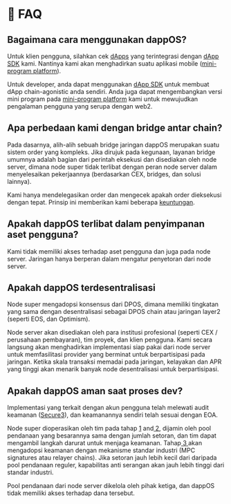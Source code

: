# 🔔 FAQ

## Bagaimana cara menggunakan dappOS?

Untuk klien pengguna, silahkan cek [dApps](produk-dappos/sdk-dapp/kegunaan.md) yang terintegrasi dengan [dApp SDK](produk-dappos/sdk-dapp/) kami. Nantinya kami akan menghadirkan suatu aplikasi mobile ([mini-program platform](mini-program-platform.md)).

Untuk developer, anda dapat menggunakan [dApp SDK](produk-dappos/sdk-dapp/) untuk membuat dApp chain-agonistic anda sendiri. Anda juga dapat mengembangkan versi mini program pada [mini-program platform](mini-program-platform.md) kami untuk mewujudkan pengalaman pengguna yang serupa dengan web2.

## Apa perbedaan kami dengan bridge antar chain?

Pada dasarnya, alih-alih sebuah bridge jaringan dappOS merupakan suatu sistem order yang kompleks. Jika dirujuk pada kegunaan, layanan bridge umumnya adalah bagian dari perintah eksekusi dan disediakan oleh node server, dimana node super tidak terlibat dengan peran node server dalam menyelesaikan pekerjaannya (berdasarkan CEX, bridges, dan solusi lainnya).

Kami hanya mendelegasikan order dan mengecek apakah order dieksekusi dengan tepat. Prinsip ini memberikan kami beberapa [keuntungan](jaringan-dappos/keuntungan.md).

## Apakah dappOS terlibat dalam penyimpanan aset pengguna?

Kami tidak memiliki akses terhadap aset pengguna dan juga pada node server. Jaringan hanya berperan dalam mengatur penyetoran dari node server.

## Apakah dappOS terdesentralisasi

Node super mengadopsi konsensus dari DPOS, dimana memiliki tingkatan yang sama dengan desentralisasi sebagai DPOS chain atau jaringan layer2 (seperti EOS, dan Optimism).

Node server akan disediakan oleh para institusi profesional (seperti CEX / perusahaan pembayaran), tim proyek, dan klien pengguna. Kami secara langsung akan menghadirkan implementasi siap pakai dari node server untuk memfasilitasi provider yang berminat untuk berpartisipasi pada jaringan. Ketika skala transaksi memadai pada jaringan, kelayakan dan APR yang tinggi akan menarik banyak node desentralisasi untuk berpartisipasi.

## Apakah dappOS aman saat proses dev?

Implementasi yang terkait dengan akun pengguna telah melewati audit keamanan ([Secure3](https://docsend.com/view/h4ru2w5kr6z7q9gh)), dan keamanannya sendiri telah sesuai dengan EOA.

Node super dioperasikan oleh tim pada tahap [1](jaringan-dappos/roadmap.md#tahap1-sentralisasi-node-super-dan-node-server-22-q3) and[ 2](jaringan-dappos/roadmap.md#tahap2-sentralisasi-node-super-dan-desentralisasi-node-server-22-q4-23-q1), dijamin oleh pool pendanaan yang besarannya sama dengan jumlah setoran, dan tim dapat mengambil langkah darurat untuk menjaga keamanan. Tahap[ 3 ](jaringan-dappos/roadmap.md#tahap3-desentralisasi-node-super-dan-node-server-23-q2-23-q3)akan mengadopsi keamanan dengan mekanisme standar industri (MPC signatures atau relayer chains). Jika setoran jauh lebih kecil dari daripada pool pendanaan reguler, kapabilitas anti serangan akan jauh lebih tinggi dari standar industri.

Pool pendanaan dari node server dikelola oleh pihak ketiga, dan dappOS tidak memiliki akses terhadap dana tersebut.
